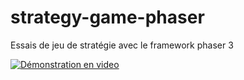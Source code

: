 # strategy-game-phaser
Essais de jeu de stratégie avec le framework phaser 3


[![Démonstration en video](http://img.youtube.com/vi/z_3kcGp5qn0/0.jpg)](http://www.youtube.com/watch?v=z_3kcGp5qn0)
